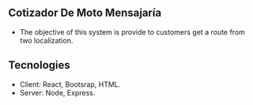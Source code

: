 ## Cotizador De Moto Mensajaría
* The objective of this system is provide to customers get a route from two localization.

## Tecnologies
* Client: React, Bootsrap, HTML.
* Server: Node, Express.